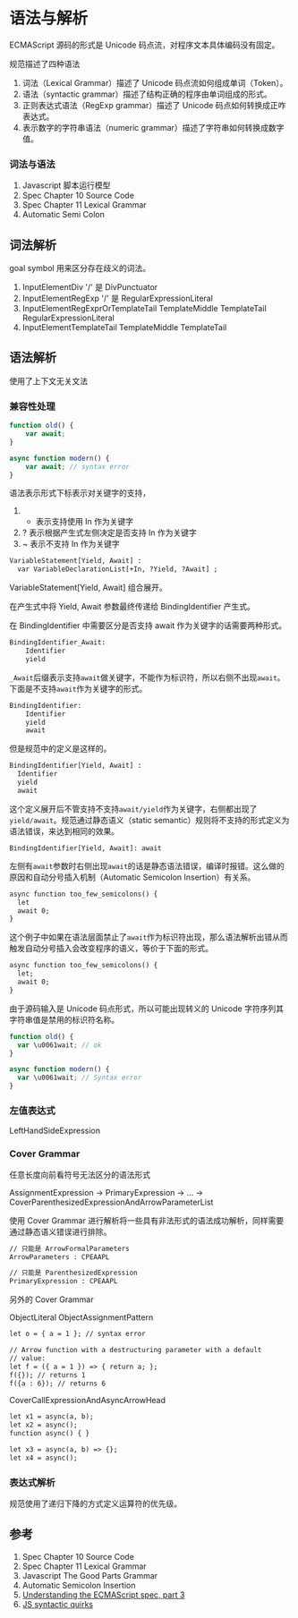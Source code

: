 # 语法与解析

ECMAScript 源码的形式是 Unicode 码点流，对程序文本具体编码没有固定。

规范描述了四种语法

1. 词法（Lexical Grammar）描述了 Unicode 码点流如何组成单词（Token）。
1. 语法（syntactic grammar）描述了结构正确的程序由单词组成的形式。
1. 正则表达式语法（RegExp grammar）描述了 Unicode 码点如何转换成正咋表达式。
1. 表示数字的字符串语法（numeric grammar）描述了字符串如何转换成数字值。

### 词法与语法

1. Javascript 脚本运行模型
1. Spec Chapter 10 Source Code
1. Spec Chapter 11 Lexical Grammar
1. Automatic Semi Colon

## 词法解析

goal symbol 用来区分存在歧义的词法。

1. InputElementDiv '/' 是 DivPunctuator
1. InputElementRegExp '/' 是 RegularExpressionLiteral
1. InputElementRegExprOrTemplateTail TemplateMiddle TemplateTail RegularExpressionLiteral
1. InputElementTemplateTail TemplateMiddle TemplateTail

## 语法解析

使用了上下文无关文法

### 兼容性处理

```js
function old() {
    var await;
}

async function modern() {
    var await; // syntax error
}
```

语法表示形式下标表示对关键字的支持，

1.  -   表示支持使用 In 作为关键字
1.  ? 表示根据产生式左侧决定是否支持 In 作为关键字
1.  ~ 表示不支持 In 作为关键字

```txt
VariableStatement[Yield, Await] :
  var VariableDeclarationList[+In, ?Yield, ?Await] ;
```

VariableStatement[Yield, Await] 组合展开。

在产生式中将 Yield, Await 参数最终传递给 BindingIdentifier 产生式。

在 BindingIdentifier 中需要区分是否支持 await 作为关键字的话需要两种形式。

```txt
BindingIdentifier_Await:
    Identifier
    yield
```

`_Await`后缀表示支持`await`做关键字，不能作为标识符，所以右侧不出现`await`。下面是不支持`await`作为关键字的形式。

```txt
BindingIdentifier:
    Identifier
    yield
    await
```

但是规范中的定义是这样的。

```txt
BindingIdentifier[Yield, Await] :
  Identifier
  yield
  await
```

这个定义展开后不管支持不支持`await/yield`作为关键字，右侧都出现了`yield/await`。规范通过静态语义（static semantic）规则将不支持的形式定义为语法错误，来达到相同的效果。

```
BindingIdentifier[Yield, Await]: await
```

左侧有`await`参数时右侧出现`await`的话是静态语法错误，编译时报错。这么做的原因和自动分号插入机制（Automatic Semicolon Insertion）有关系。

```txt
async function too_few_semicolons() {
  let
  await 0;
}
```

这个例子中如果在语法层面禁止了`await`作为标识符出现，那么语法解析出错从而触发自动分号插入会改变程序的语义，等价于下面的形式。

```txt
async function too_few_semicolons() {
  let;
  await 0;
}
```

由于源码输入是 Unicode 码点形式，所以可能出现转义的 Unicode 字符序列其字符串值是禁用的标识符名称。

```js
function old() {
  var \u0061wait; // ok
}

async function modern() {
  var \u0061wait; // Syntax error
}
```

### 左值表达式

LeftHandSideExpression

### Cover Grammar

任意长度向前看符号无法区分的语法形式

AssignmentExpression -> PrimaryExpression -> ... -> CoverParenthesizedExpressionAndArrowParameterList

使用 Cover Grammar 进行解析将一些具有非法形式的语法成功解析，同样需要通过静态语义错误进行排除。

```txt
// 只能是 ArrowFormalParameters
ArrowParameters : CPEAAPL

// 只能是 ParenthesizedExpression
PrimaryExpression : CPEAAPL
```

另外的 Cover Grammar

ObjectLiteral ObjectAssignmentPattern

```txt
let o = { a = 1 }; // syntax error

// Arrow function with a destructuring parameter with a default
// value:
let f = ({ a = 1 }) => { return a; };
f({}); // returns 1
f({a : 6}); // returns 6
```

CoverCallExpressionAndAsyncArrowHead

```txt
let x1 = async(a, b);
let x2 = async();
function async() { }

let x3 = async(a, b) => {};
let x4 = async();
```

### 表达式解析

规范使用了递归下降的方式定义运算符的优先级。

## 参考

1. Spec Chapter 10 Source Code
1. Spec Chapter 11 Lexical Grammar
1. Javascript The Good Parts Grammar
1. Automatic Semicolon Insertion
1. [Understanding the ECMAScript spec, part 3](https://v8.dev/blog/understanding-ecmascript-part-3)
1. [JS syntactic quirks](https://github.com/mozilla-spidermonkey/jsparagus/blob/master/js-quirks.md#readme)
